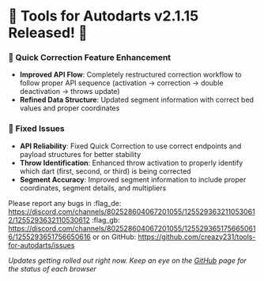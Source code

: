 # :dart: Tools for Autodarts v2.1.15 Released! :dart:

### :wrench: Quick Correction Feature Enhancement
- **Improved API Flow**: Completely restructured correction workflow to follow proper API sequence (activation → correction → double deactivation → throws update)
- **Refined Data Structure**: Updated segment information with correct bed values and proper coordinates

### :bug: Fixed Issues
- **API Reliability**: Fixed Quick Correction to use correct endpoints and payload structures for better stability
- **Throw Identification**: Enhanced throw activation to properly identify which dart (first, second, or third) is being corrected
- **Segment Accuracy**: Improved segment information to include proper coordinates, segment details, and multipliers

Please report any bugs in
:flag_de: https://discord.com/channels/802528604067201055/1255293632110530612/1255293632110530612
:flag_gb: https://discord.com/channels/802528604067201055/1255293651756650616/1255293651756650616
or on GitHub: <https://github.com/creazy231/tools-for-autodarts/issues>

_Updates getting rolled out right now. Keep an eye on the [GitHub](https://github.com/creazy231/tools-for-autodarts/tree/main?tab=readme-ov-file#tools-for-autodarts) page for the status of each browser_